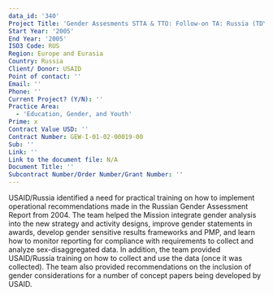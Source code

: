 ```yaml
---
data_id: '340'
Project Title: 'Gender Assesments STTA & TTO: Follow-on TA: Russia (TDY 45)'
Start Year: '2005'
End Year: '2005'
ISO3 Code: RUS
Region: Europe and Eurasia
Country: Russia
Client/ Donor: USAID
Point of contact: ''
Email: ''
Phone: ''
Current Project? (Y/N): ''
Practice Area:
  - 'Education, Gender, and Youth'
Prime: x
Contract Value USD: ''
Contract Number: GEW-I-01-02-00019-00
Sub: ''
Link: ''
Link to the document file: N/A
Document Title: ''
Subcontract Number/Order Number/Grant Number: ''
---
```

USAID/Russia identified a need for practical training on how to implement operational recommendations made in the Russian Gender Assessment Report from 2004. The team helped the Mission integrate gender analysis into the new strategy and activity designs, improve gender statements in awards, develop gender sensitive results frameworks and PMP, and learn how to monitor reporting for compliance with requirements to collect and analyze sex-disaggregated data. In addition, the team provided USAID/Russia training on how to collect and use the data (once it was collected). The team also provided recommendations on the inclusion of gender considerations for a number of concept papers being developed by USAID.